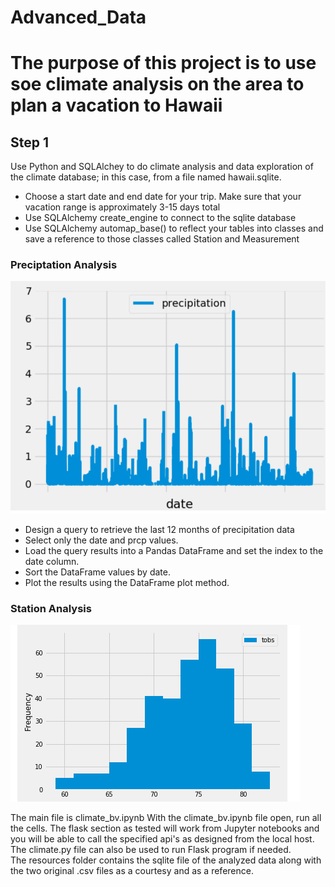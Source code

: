 # Advanced_Data
# The purpose of this project is to use soe climate analysis on the area to plan a vacation to Hawaii
## Step 1
Use Python and SQLAlchey to do climate analysis and data exploration of the climate database; in this case, from a file named hawaii.sqlite.
  * Choose a start date and end date for your trip. Make sure that your vacation range is approximately 3-15 days total
  * Use SQLAlchemy create_engine to connect to  the sqlite database
  * Use SQLAlchemy automap_base() to reflect your tables into classes and save a reference to those classes called Station and      Measurement
  
 ### Preciptation Analysis
![](images/precip.PNG)   
  * Design a query to retrieve the last 12 months of precipitation data
  * Select only the date and prcp values.
  * Load the query results into a Pandas DataFrame and set the index to the date column.
  * Sort the DataFrame values by date.
  * Plot the results using the DataFrame plot method.
  
### Station Analysis 
![](images/Capture.PNG)

  
  
  
  

















The main file is climate_bv.ipynb
With the climate_bv.ipynb file open, run all the cells.  The flask section as tested will work from Jupyter notebooks and you will be able to call the specified api's as designed from the local host.  
The climate.py file can also be used to run Flask program if needed.  
The resources folder contains the sqlite file of the analyzed data along with the two original .csv files as a courtesy and as a reference.









